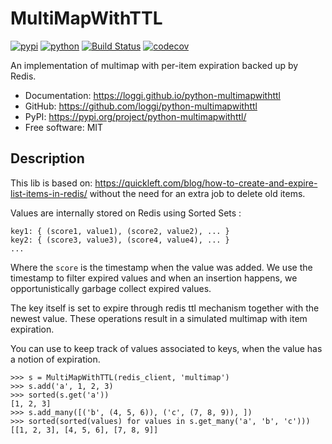 # MultiMapWithTTL


[![pypi](https://img.shields.io/pypi/v/python-multimapwithttl.svg)](https://pypi.org/project/python-multimapwithttl/)
[![python](https://img.shields.io/pypi/pyversions/python-multimapwithttl.svg)](https://pypi.org/project/python-multimapwithttl/)
[![Build Status](https://github.com/loggi/python-multimapwithttl/actions/workflows/dev.yml/badge.svg)](https://github.com/loggi/python-multimapwithttl/actions/workflows/dev.yml)
[![codecov](https://codecov.io/gh/loggi/python-multimapwithttl/branch/main/graphs/badge.svg)](https://codecov.io/github/loggi/python-multimapwithttl)



An implementation of multimap with per-item expiration backed up by Redis.


* Documentation: <https://loggi.github.io/python-multimapwithttl>
* GitHub: <https://github.com/loggi/python-multimapwithttl>
* PyPI: <https://pypi.org/project/python-multimapwithttl/>
* Free software: MIT


## Description

This lib is based on: https://quickleft.com/blog/how-to-create-and-expire-list-items-in-redis/
without the need for an extra job to delete old items.

Values are internally stored on Redis using Sorted Sets :

    key1: { (score1, value1), (score2, value2), ... }
    key2: { (score3, value3), (score4, value4), ... }
    ...

Where the `score` is the timestamp when the value was added.
We use the timestamp to filter expired values and when an insertion happens,
we opportunistically garbage collect expired values.

The key itself is set to expire through redis ttl mechanism together with the newest value.
These operations result in a simulated multimap with item expiration.

You can use to keep track of values associated to keys,
when the value has a notion of expiration.

```
>>> s = MultiMapWithTTL(redis_client, 'multimap')
>>> s.add('a', 1, 2, 3)
>>> sorted(s.get('a'))
[1, 2, 3]
>>> s.add_many([('b', (4, 5, 6)), ('c', (7, 8, 9)), ])
>>> sorted(sorted(values) for values in s.get_many('a', 'b', 'c')))
[[1, 2, 3], [4, 5, 6], [7, 8, 9]]
```

